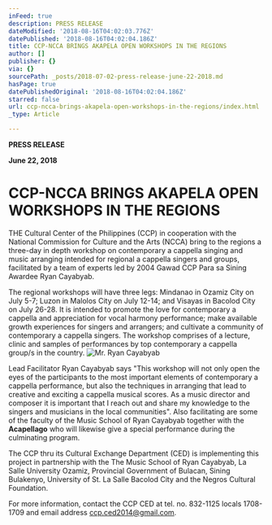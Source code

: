 ```yaml
---
inFeed: true
description: PRESS RELEASE
dateModified: '2018-08-16T04:02:03.776Z'
datePublished: '2018-08-16T04:02:04.186Z'
title: CCP-NCCA BRINGS AKAPELA OPEN WORKSHOPS IN THE REGIONS
author: []
publisher: {}
via: {}
sourcePath: _posts/2018-07-02-press-release-june-22-2018.md
hasPage: true
datePublishedOriginal: '2018-08-16T04:02:04.186Z'
starred: false
url: ccp-ncca-brings-akapela-open-workshops-in-the-regions/index.html
_type: Article

---
```

**PRESS RELEASE**

**June 22, 2018**

# **CCP-NCCA BRINGS AKAPELA OPEN WORKSHOPS IN THE REGIONS**

THE Cultural Center of the Philippines (CCP) in cooperation with the National Commission for Culture and the Arts (NCCA) bring to the regions a three-day in depth workshop on contemporary a cappella singing and music arranging intended for regional a cappella singers and groups, facilitated by a team of experts led by 2004 Gawad CCP Para sa Sining Awardee Ryan Cayabyab.

The regional workshops will have three legs: Mindanao in Ozamiz City on July 5-7; Luzon in Malolos City on July 12-14; and Visayas in Bacolod City on July 26-28\. It is intended to promote the love for contemporary a cappella and appreciation for vocal harmony performance; make available growth experiences for singers and arrangers; and cultivate a community of contemporary a cappella singers. The workshop comprises of a lecture, clinic and samples of performances by top contemporary a cappella group/s in the country.
![Mr. Ryan Cayabyab](https://the-grid-user-content.s3-us-west-2.amazonaws.com/16eeb7f9-c4df-4668-9980-de9150279621.jpg)

Lead Facilitator Ryan Cayabyab says "This workshop will not only open the eyes of the participants to the most important elements of contemporary a cappella performance, but also the techniques in arranging that lead to creative and exciting a cappella musical scores. As a music director and composer it is important that I reach out and share my knowledge to the singers and musicians in the local communities". Also facilitating are some of the faculty of the Music School of Ryan Cayabyab together with the **Acapellago** who will likewise give a special performance during the culminating program.

The CCP thru its Cultural Exchange Department (CED) is implementing this project in partnership with the The Music School of Ryan Cayabyab, La Salle University Ozamiz, Provincial Government of Bulacan, Sining Bulakenyo, University of St. La Salle Bacolod City and the Negros Cultural Foundation.

For more information, contact the CCP CED at tel. no. 832-1125 locals 1708-1709 and email address ccp.ced2014@gmail.com.